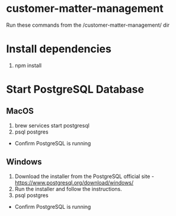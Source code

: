 # customer-matter-management

Run these commands from the /customer-matter-management/ dir

# Install dependencies

1. npm install

# Start PostgreSQL Database

## MacOS

1. brew services start postgresql
2. psql postgres

- Confirm PostgreSQL is running

## Windows

1. Download the installer from the PostgreSQL official site - https://www.postgresql.org/download/windows/
2. Run the installer and follow the instructions.
3. psql postgres

- Confirm PostgreSQL is running
